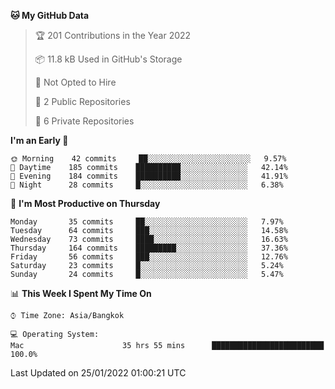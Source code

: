 <!--START_SECTION:waka-->
**🐱 My GitHub Data** 

> 🏆 201 Contributions in the Year 2022
 > 
> 📦 11.8 kB Used in GitHub's Storage 
 > 
> 🚫 Not Opted to Hire
 > 
> 📜 2 Public Repositories 
 > 
> 🔑 6 Private Repositories  
 > 
**I'm an Early 🐤** 

```text
🌞 Morning    42 commits     ██░░░░░░░░░░░░░░░░░░░░░░░   9.57% 
🌆 Daytime    185 commits    ██████████░░░░░░░░░░░░░░░   42.14% 
🌃 Evening    184 commits    ██████████░░░░░░░░░░░░░░░   41.91% 
🌙 Night      28 commits     █░░░░░░░░░░░░░░░░░░░░░░░░   6.38%

```
📅 **I'm Most Productive on Thursday** 

```text
Monday       35 commits     ██░░░░░░░░░░░░░░░░░░░░░░░   7.97% 
Tuesday      64 commits     ███░░░░░░░░░░░░░░░░░░░░░░   14.58% 
Wednesday    73 commits     ████░░░░░░░░░░░░░░░░░░░░░   16.63% 
Thursday     164 commits    █████████░░░░░░░░░░░░░░░░   37.36% 
Friday       56 commits     ███░░░░░░░░░░░░░░░░░░░░░░   12.76% 
Saturday     23 commits     █░░░░░░░░░░░░░░░░░░░░░░░░   5.24% 
Sunday       24 commits     █░░░░░░░░░░░░░░░░░░░░░░░░   5.47%

```


📊 **This Week I Spent My Time On** 

```text
⌚︎ Time Zone: Asia/Bangkok

💻 Operating System: 
Mac                      35 hrs 55 mins      █████████████████████████   100.0%

```


 Last Updated on 25/01/2022 01:00:21 UTC
<!--END_SECTION:waka-->